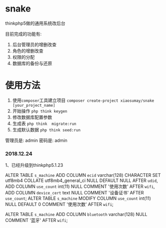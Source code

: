 # snake
thinkphp5做的通用系统改后台

目前完成的功能有:

1. 后台管理员的增删改查
2. 角色的增删改查
3. 权限的分配
4. 数据库的备份与还原

# 使用方法
1. 使用`composer`工具建立项目
    `composer create-project xiaosumay/snake [your_project_name]`
2. 开始操作 `php think keygen`
3. 修改数据库配置参数
4. 生成表 `php think  migrate:run`
5. 生成默认数据 `php think seed:run`

管理员是: admin
密码是: admin

### 2018.12.24
1、已经升级到thinkphp5.1.23


ALTER TABLE `s_machine`
ADD COLUMN `ecid`  varchar(128) CHARACTER SET utf8mb4 COLLATE utf8mb4_general_ci NULL DEFAULT NULL AFTER `udid`,
ADD COLUMN `use_count`  int(11) NULL COMMENT '使用次数' AFTER `wifi`,
ADD COLUMN `device_cert`  text NULL COMMENT '设备证书' AFTER `use_count`;
ALTER TABLE `s_machine`
MODIFY COLUMN `use_count`  int(11) NULL DEFAULT 0 COMMENT '使用次数' AFTER `wifi`;

ALTER TABLE `s_machine`
ADD COLUMN `bluetooth`  varchar(128) NULL COMMENT '蓝牙' AFTER `wifi`;

